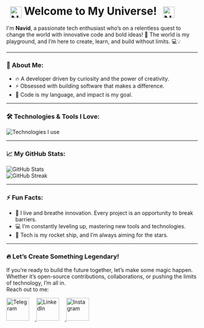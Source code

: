# <img src="https://i.ibb.co/kxQMhNf/Na7iD.webp" alt="Na7iD" width="30" height="30" style="vertical-align: middle; margin-left: 10px;"> Welcome to My Universe! <img src="https://i.ibb.co/kxQMhNf/Na7iD.webp" alt="Na7iD" width="30" height="30" style="vertical-align: middle; margin-left: 10px;">
I'm **Navid**, a passionate tech enthusiast who’s on a relentless quest to change the world with innovative code and bold ideas! 🚀 The world is my playground, and I’m here to create, learn, and build without limits. 💻💡

---

### 🌟 About Me:
- 🔥 A developer driven by curiosity and the power of creativity.
- ⚡ Obsessed with building software that makes a difference.
- 🎯 Code is my language, and impact is my goal.

---

### 🛠️ Technologies & Tools I Love:
<p align="left">
  <img src="https://skillicons.dev/icons?i=dart,flutter,python,git,github" alt="Technologies I use">
</p>

---

### 📈 My GitHub Stats:
<p align="left">
  <img src="https://github-readme-stats.vercel.app/api?username=7Na7iD7&show_icons=true&theme=radical&hide_title=true&count_private=true" alt="GitHub Stats">
  <br>
  <img src="https://streak-stats.demolab.com?user=7Na7iD7&theme=radical&hide_border=true" alt="GitHub Streak">
</p>

---

### ⚡ Fun Facts:
- 🔧 I live and breathe innovation. Every project is an opportunity to break barriers.
- 💻 I’m constantly leveling up, mastering new tools and technologies.
- 🚀 Tech is my rocket ship, and I’m always aiming for the stars.

---

### 🔥 Let’s Create Something Legendary!
If you’re ready to build the future together, let’s make some magic happen. Whether it’s open-source contributions, collaborations, or pushing the limits of technology, I’m all in.  
Reach out to me:  

<p align="left">
  <a href="https://t.me/Na7iDd" target="_blank">
    <img src="https://img.icons8.com/color/80/000000/telegram-app.png" alt="Telegram" width="60" height="60" style="margin-right:15px;"/>
  </a>
  <a href="https://linkedin.com/in/navidafzali" target="_blank">
    <img src="https://img.icons8.com/color/80/000000/linkedin.png" alt="LinkedIn" width="60" height="60" style="margin-right:15px;"/>
  </a>
  <a href="https://instagram.com/na7id_afzali" target="_blank">
    <img src="https://img.icons8.com/fluency/80/000000/instagram-new.png" alt="Instagram" width="60" height="60"/>
  </a>
</p>
